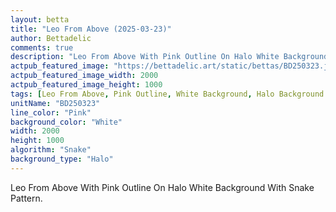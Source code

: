 ```yaml
---
layout: betta
title: "Leo From Above (2025-03-23)"
author: Bettadelic
comments: true
description: "Leo From Above With Pink Outline On Halo White Background With Snake Pattern."
actpub_featured_image: "https://bettadelic.art/static/bettas/BD250323.jpg"
actpub_featured_image_width: 2000
actpub_featured_image_height: 1000
tags: [Leo From Above, Pink Outline, White Background, Halo Background Pattern, Snake Pattern, March 2025]
unitName: "BD250323"
line_color: "Pink"
background_color: "White"
width: 2000
height: 1000
algorithm: "Snake"
background_type: "Halo"
---
```


Leo From Above With Pink Outline On Halo White Background With Snake Pattern.
